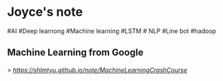 # Joyce's note
#AI #Deep learnong #Machine learning #LSTM # NLP #Line bot #hadoop

## Machine Learning from Google
###### > <https://shlmtyu.github.io/note/MachineLearningCrashCourse>
